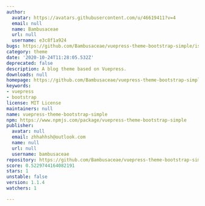 ```yaml
---
author:
  avatar: https://avatars.githubusercontent.com/u/46619411?v=4
  email: null
  name: Bambusaceae
  url: null
  username: e3c8f1a924
bugs: https://github.com/Bambusaceae/vuepress-theme-bootstrap-simple/issues
category: theme
date: '2020-10-24T11:28:05.532Z'
deprecated: false
description: A blog theme based on Vuepress.
downloads: null
homepage: https://github.com/Bambusaceae/vuepress-theme-bootstrap-simple#readme
keywords:
- vuepress
- bootstrap
license: MIT License
maintainers: null
name: vuepress-theme-bootstrap-simple
npm: https://www.npmjs.com/package/vuepress-theme-bootstrap-simple
publisher:
  avatar: null
  email: zhhahhsh@outlook.com
  name: null
  url: null
  username: bambusaceae
repository: https://github.com/Bambusaceae/vuepress-theme-bootstrap-simple
score: 0.5229744164082191
stars: 1
unstable: false
version: 1.1.4
watchers: 1

---
```


